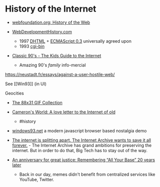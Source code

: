 History of the Internet
=======================

* [webfoundation.org: History of the Web](https://webfoundation.org/about/vision/history-of-the-web/)
* [WebDevelopmentHistory.com](https://webdevelopmenthistory.com/)
    * 1997 [DHTML](https://webdevelopmenthistory.com/1997-the-year-of-dhtml/) + [ECMAScript 0.3](http://archives.ecma-international.org/1997/TC39/97-001.pdf) universally agreed upon
    * 1993 [cgi-bin](https://webdevelopmenthistory.com/1993-cgi-scripts-and-early-server-side-web-programming/)

* [Classic 90's - The Kids Guide to the Internet](https://www.youtube.com/watch?v=mfMrVKnGzwg)
    * Amazing 90's _family_ info-mercial

https://neustadt.fr/essays/against-a-user-hostile-web/

See [[Win93]] (in UI)


Geocities

* [The 88x31 GIF Collection](http://cyber.dabamos.de/88x31/)
* [Cameron's World: A love letter to the Internet of old](https://www.cameronsworld.net/)
    * #history
* [windows93.net](https://www.windows93.net/) a modern javascript browser based nostalgia demo

* [The internet is splitting apart. The Internet Archive wants to save it all forever.](https://www.protocol.com/internet-archive-preserving-future) - The Internet Archive has grand ambitions for preserving the internet. But in order to do that, Big Tech has to stay out of the way.

* [An anniversary for great justice: Remembering “All Your Base” 20 years later](https://arstechnica.com/gaming/2021/02/get-ready-to-feel-old-the-all-your-base-music-video-turns-20-today/)
    * Back in our day, memes didn't benefit from centralized services like YouTube, Twitter.